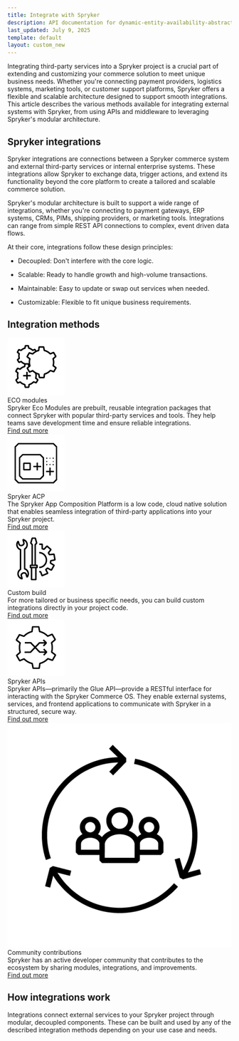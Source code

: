 ```yaml
---
title: Integrate with Spryker
description: API documentation for dynamic-entity-availability-abstracts.
last_updated: July 9, 2025
template: default
layout: custom_new
---
```


<div class="content_box">Integrating third-party services into a Spryker project is a crucial part of extending and customizing your commerce solution to meet unique business needs. Whether you're connecting payment providers, logistics systems, marketing tools, or customer support platforms, Spryker offers a flexible and scalable architecture designed to support smooth integrations. This article describes the various methods available for integrating external systems with Spryker, from using APIs and middleware to leveraging Spryker's modular architecture.</div>

## Spryker integrations

Spryker integrations are connections between a Spryker commerce system and external third-party services or internal enterprise systems. These integrations allow Spryker to exchange data, trigger actions, and extend its functionality beyond the core platform to create a tailored and scalable commerce solution.

Spryker's modular architecture is built to support a wide range of integrations, whether you're connecting to payment gateways, ERP systems, CRMs, PIMs, shipping providers, or marketing tools. Integrations can range from simple REST API connections to complex, event driven data flows.

At their core, integrations follow these design principles:

- Decoupled: Don't interfere with the core logic.

- Scalable: Ready to handle growth and high-volume transactions.

- Maintainable: Easy to update or swap out services when needed.

- Customizable: Flexible to fit unique business requirements.


## Integration methods

 <div class="cst_cards_3">

  <div class="cst_card">
    <div class="cst_card_image"><img src="/images/integrations/int_eco.png" alt="Icon for Spryker Eco Modules"></div>
    <div class="cst_card_title">ECO modules</div>
    <div class="cst_card_desc">Spryker Eco Modules are prebuilt, reusable integration packages that connect Spryker with popular third-party services and tools. They help teams save development time and ensure reliable integrations.</div>
    <a class="cst_card_button" href="eco-modules"> Find out more </a>
  </div>

  <div class="cst_card">
    <div class="cst_card_image"><img src="/images/integrations/int_acp.png" alt="Icon for Spryker App Composition Platform"></div>
    <div class="cst_card_title">Spryker ACP</div>
    <div class="cst_card_desc">The Spryker App Composition Platform is a low code, cloud native solution that enables seamless integration of third-party applications into your Spryker project. </div>
    <a class="cst_card_button" href="app-composition-platform-apps"> Find out more </a>
  </div>

  <div class="cst_card">
    <div class="cst_card_image"><img src="/images/integrations/int_custom_build.png" alt="Icon for Spryker Custom Building Integrations"></div>
    <div class="cst_card_title">Custom build</div>
    <div class="cst_card_desc">For more tailored or business specific needs, you can build custom integrations directly in your project code.</div>
    <a class="cst_card_button" href="custom_building_integrations/custom-build-integrations-with-spryker"> Find out more </a>
  </div>

  <div class="cst_card">
    <div class="cst_card_image"><img src="/images/integrations/int_api.png" alt="Icon for Spryker GLUE APIs"></div>
    <div class="cst_card_title">Spryker APIs</div>
    <div class="cst_card_desc">Spryker APIs—primarily the Glue API—provide a RESTful interface for interacting with the Spryker Commerce OS. They enable external systems, services, and frontend applications to communicate with Spryker in a structured, secure way.</div>
    <a class="cst_card_button" href="spryker_glue_api/getting_started_with_spryker_apis/getting-started-with-spryker-api"> Find out more </a>
  </div>

  <div class="cst_card">
    <div class="cst_card_image"><img src="/images/integrations/int_community_contributions.png" alt="Icon for Spryker Community Contributions"></div>
    <div class="cst_card_title">Community contributions</div>
    <div class="cst_card_desc">Spryker has an active developer community that contributes to the ecosystem by sharing modules, integrations, and improvements.</div>
    <a class="cst_card_button" href="community-contributions"> Find out more </a>
  </div>
 </div>


## How integrations work

Integrations connect external services to your Spryker project through modular, decoupled components. These can be built and used by any of the described integration methods depending on your use case and needs.
